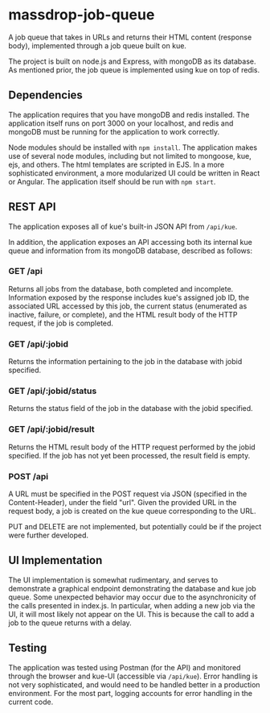 # massdrop-job-queue
A job queue that takes in URLs and returns their HTML content (response body), implemented through a job queue built on kue. 

The project is built on node.js and Express, with mongoDB as its database. As mentioned prior, the job queue is implemented using kue on top of redis.

## Dependencies
The application requires that you have mongoDB and redis installed. The application itself runs on port 3000 on your localhost, and redis and mongoDB must be running for the application to work correctly.

Node modules should be installed with `npm install`. The application makes use of several node modules, including but not limited to mongoose, kue, ejs, and others. The html templates are scripted in EJS. In a more sophisticated environment, a more modularized UI could be written in React or Angular.
The application itself should be run with `npm start`.

## REST API
The application exposes all of kue's built-in JSON API from `/api/kue`.

In addition, the application exposes an API accessing both its internal kue queue and information from its mongoDB database, described as follows:

### GET /api
Returns all jobs from the database, both completed and incomplete. Information exposed by the response includes kue's assigned job ID, the associated URL accessed by this job, the current status (enumerated as inactive, failure, or complete), and the HTML result body of the HTTP request, if the job is completed.

### GET /api/:jobid
Returns the information pertaining to the job in the database with jobid specified.

### GET /api/:jobid/status
Returns the status field of the job in the database with the jobid specified.

### GET /api/:jobid/result
Returns the HTML result body of the HTTP request performed by the jobid specified. If the job has not yet been processed, the result field is empty.

### POST /api
A URL must be specified in the POST request via JSON (specified in the Content-Header), under the field "url". Given the provided URL in the request body, a job is created on the kue queue corresponding to the URL.

PUT and DELETE are not implemented, but potentially could be if the project were further developed.

## UI Implementation
The UI implementation is somewhat rudimentary, and serves to demonstrate a graphical endpoint demonstrating the database and kue job queue. 
Some unexpected behavior may occur due to the asynchronicity of the calls presented in index.js. In particular, when adding a new job via the UI, it will most likely not appear on the UI. This is because the call to add a job to the queue returns with a delay.

## Testing
The application was tested using Postman (for the API) and monitored through the browser and kue-UI (accessible via `/api/kue`).
Error handling is not very sophisticated, and would need to be handled better in a production environment. For the most part, logging accounts for error handling in the current code.